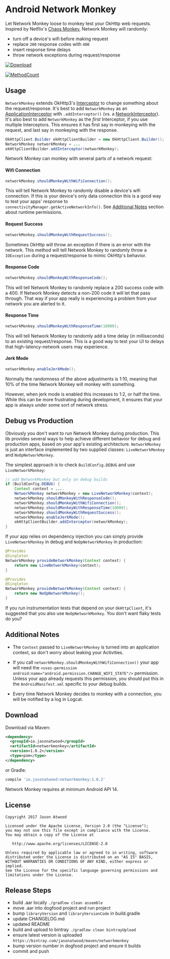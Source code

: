 # Android Network Monkey
Let Network Monkey loose to monkey test your OkHttp web requests. Inspired by Netflix's [Chaos Monkey](https://github.com/Netflix/chaosmonkey), Network Monkey will randomly: 

* turn off a device's wifi before making request
* replace `200` response codes with `400`
* insert response time delays
* throw network exceptions during request/response


[ ![Download](https://api.bintray.com/packages/jasonatwood/maven/networkmonkey/images/download.svg) ](https://bintray.com/jasonatwood/maven/networkmonkey/_latestVersion)


[ ![MethodCount](https://img.shields.io/badge/Methods%20and%20size-core:%2048%20%7C%20deps:%202784%20%7C%205%20KB-e91e63.svg) ](http://www.methodscount.com/?lib=io.jasonatwood%3Anetworkmonkey%3A1.0.2)


## Usage

`NetworkMonkey` extends OkHttp3's [Interceptor](https://github.com/square/okhttp/wiki/Interceptors) to change something about the request/response. It's best to add `NetworkMonkey` as an [ApplicationInterceptor](https://github.com/square/okhttp/wiki/Interceptors#application-interceptors) with `.addInterceptor()` (vs. a [NetworkInterceptor](https://github.com/square/okhttp/wiki/Interceptors#network-interceptors)). It's also best to add `NetworkMonkey` as the *first* Interceptor, if you use multiple Interceptors. This ensures it has first say in monkeying with the request, and last say in monkeying with the response.

```java
OkHttpClient.Builder okHttpClientBuilder = new OkHttpClient.Builder();
NetworkMonkey networkMonkey = ...
okHttpClientBuilder.addInterceptor(networkMonkey);
```

Network Monkey can monkey with several parts of a network request:


#### Wifi Connection

```java
networkMonkey.shouldMonkeyWithWifiConnection();
```

This will tell Network Monkey to randomly disable a device's wifi connection. If this is your device's only data connection this is a good way to test your apps' response to 
`connectivityManager.getActiveNetworkInfo()`. See [Additional Notes](#additional_notes)
 section about runtime permissions.

#### Request Success

```java
networkMonkey.shouldMonkeyWithRequestSuccess();
```

Sometimes OkHttp will throw an exception if there is an error with the network. This method will tell Network Monkey to randomly throw a `IOException` during a request/response to mimic OkHttp's behavior.



#### Response Code

```java
networkMonkey.shouldMonkeyWithResponseCode();
```

This will tell Network Monkey to randomly replace a 200 success code with a 400. If Network Monkey detects a non-200 code it will let that pass through. That way if your app really is experiencing a problem from your network you are alerted to it.


#### Response Time

```java
networkMonkey.shouldMonkeyWithResponseTime(10000);
```

This will tell Network Monkey to randomly add a time delay (in milliseconds) to an existing request/response. This is a good way to test your UI to delays that high-latency-network users may experience.


#### Jerk Mode

```java
networkMonkey.enableJerkMode();
```
            
Normally the randomness of the above adjustments is 1:10, meaning that 10% of the time Network Monkey will monkey with something.

However, when jerk mode is enabled this increases to 1:2, or half the time. While this can be more frustrating during development, it ensures that your app is always under some sort of network stress.



## Debug vs Production

Obviously you don't want to run Network Monkey during production. This lib provides several ways to help achieve different behavior for debug and production apps, based on your app's existing architecture. `NetworkMonkey` is just an interface implemented by two supplied classes: `LiveNetworkMonkey` and `NoOpNetworkMonkey`.

The simplest approach is to check `BuildConfig.DEBUG` and use `LiveNetworkMonkey`:

```java
// add NetworkMonkey but only on debug builds
if (BuildConfig.DEBUG) {
    Context context = ....
    NetworkMonkey networkMonkey = new LiveNetworkMonkey(context);
    networkMonkey.shouldMonkeyWithResponseCode();
    networkMonkey.shouldMonkeyWithWifiConnection();
    networkMonkey.shouldMonkeyWithResponseTime(10000);
    networkMonkey.shouldMonkeyWithRequestSuccess();
    networkMonkey.enableJerkMode();
    okHttpClientBuilder.addInterceptor(networkMonkey);
}
````

If your app relies on dependency injection you can simply provide `LiveNetworkMonkey` in debug and `NoOpNetworkMonkey` in production:


```java
@Provides
@Singleton
NetworkMonkey provideNetworkMonkey(Context context) {
    return new LiveNetworkMonkey(context);
}
```

```java
@Provides
@Singleton
NetworkMonkey provideNetworkMonkey(Context context) {
    return new NoOpNetworkMonkey();
}
```

If you run instrumentation tests that depend on your `OkHttpClient`, it's suggested that you also use `NoOpNetworkMonkey`. You don't want flaky tests do you?

## Additional Notes
* The `Context` passed to `LiveNetworkMonkey` is turned into an application context, so don't worry about leaking your Activities.

* If you call `networkMonkey.shouldMonkeyWithWifiConnection()` your app will need the     `<uses-permission android:name="android.permission.CHANGE_WIFI_STATE"/>` permission. Unless your app already requests this permission, you should put this in the `AndroidManifest.xml` specific to your debug builds.

* Every time Network Monkey decides to monkey with a connection, you will be notified by a log in Logcat.


## Download

Download via Maven:
```xml
<dependency>
  <groupId>io.jasonatwood</groupId>
  <artifactId>networkmonkey</artifactId>
  <version>1.0.2</version>
  <type>pom</type>
</dependency>
```

or Gradle:
```groovy
compile 'io.jasonatwood:networkmonkey:1.0.2'
```

Network Monkey requires at minimum Android API 14.


## License

    Copyright 2017 Jason Atwood

    Licensed under the Apache License, Version 2.0 (the "License");
    you may not use this file except in compliance with the License.
    You may obtain a copy of the License at

       http://www.apache.org/licenses/LICENSE-2.0

    Unless required by applicable law or agreed to in writing, software
    distributed under the License is distributed on an "AS IS" BASIS,
    WITHOUT WARRANTIES OR CONDITIONS OF ANY KIND, either express or implied.
    See the License for the specific language governing permissions and
    limitations under the License.
    
    
## Release Steps
 * build .aar locally `./gradlew clean assemble`
 * move .aar into dogfood project and run project
 * bump `libraryVersion` and `libraryVersionCode` in build.gradle
 * update CHANGELOG.md
 * updated README
 * build and upload to bintray `./gradlew clean bintrayUpload`
 * ensure latest version is uploaded `https://bintray.com/jasonatwood/maven/networkmonkey`
 * bump version number in dogfood project and ensure it builds
 * commit and push